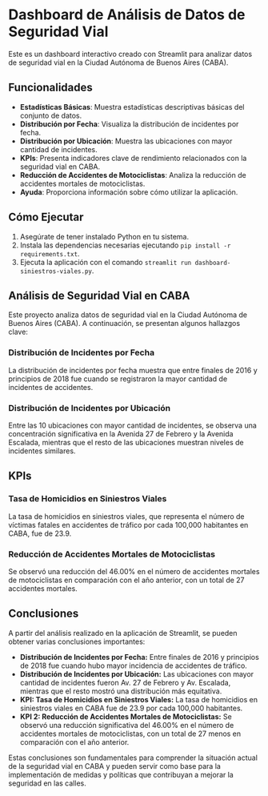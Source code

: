 # Dashboard de Análisis de Datos de Seguridad Vial

Este es un dashboard interactivo creado con Streamlit para analizar datos de seguridad vial en la Ciudad Autónoma de Buenos Aires (CABA).

## Funcionalidades

- **Estadísticas Básicas**: Muestra estadísticas descriptivas básicas del conjunto de datos.
- **Distribución por Fecha**: Visualiza la distribución de incidentes por fecha.
- **Distribución por Ubicación**: Muestra las ubicaciones con mayor cantidad de incidentes.
- **KPIs**: Presenta indicadores clave de rendimiento relacionados con la seguridad vial en CABA.
- **Reducción de Accidentes de Motociclistas**: Analiza la reducción de accidentes mortales de motociclistas.
- **Ayuda**: Proporciona información sobre cómo utilizar la aplicación.

## Cómo Ejecutar

1. Asegúrate de tener instalado Python en tu sistema.
2. Instala las dependencias necesarias ejecutando `pip install -r requirements.txt`.
3. Ejecuta la aplicación con el comando `streamlit run dashboard-siniestros-viales.py`.

## Análisis de Seguridad Vial en CABA

Este proyecto analiza datos de seguridad vial en la Ciudad Autónoma de Buenos Aires (CABA). A continuación, se presentan algunos hallazgos clave:

### Distribución de Incidentes por Fecha

La distribución de incidentes por fecha muestra que entre finales de 2016 y principios de 2018 fue cuando se registraron la mayor cantidad de incidentes de accidentes.

### Distribución de Incidentes por Ubicación

Entre las 10 ubicaciones con mayor cantidad de incidentes, se observa una concentración significativa en la Avenida 27 de Febrero y la Avenida Escalada, mientras que el resto de las ubicaciones muestran niveles de incidentes similares.

## KPIs

### Tasa de Homicidios en Siniestros Viales

La tasa de homicidios en siniestros viales, que representa el número de víctimas fatales en accidentes de tráfico por cada 100,000 habitantes en CABA, fue de 23.9.

### Reducción de Accidentes Mortales de Motociclistas

Se observó una reducción del 46.00% en el número de accidentes mortales de motociclistas en comparación con el año anterior, con un total de 27 accidentes mortales.

## Conclusiones

A partir del análisis realizado en la aplicación de Streamlit, se pueden obtener varias conclusiones importantes:

- **Distribución de Incidentes por Fecha:** Entre finales de 2016 y principios de 2018 fue cuando hubo mayor incidencia de accidentes de tráfico.
- **Distribución de Incidentes por Ubicación:** Las ubicaciones con mayor cantidad de incidentes fueron Av. 27 de Febrero y Av. Escalada, mientras que el resto mostró una distribución más equitativa.
- **KPI: Tasa de Homicidios en Siniestros Viales:** La tasa de homicidios en siniestros viales en CABA fue de 23.9 por cada 100,000 habitantes.
- **KPI 2: Reducción de Accidentes Mortales de Motociclistas:** Se observó una reducción significativa del 46.00% en el número de accidentes mortales de motociclistas, con un total de 27 menos en comparación con el año anterior.

Estas conclusiones son fundamentales para comprender la situación actual de la seguridad vial en CABA y pueden servir como base para la implementación de medidas y políticas que contribuyan a mejorar la seguridad en las calles.

